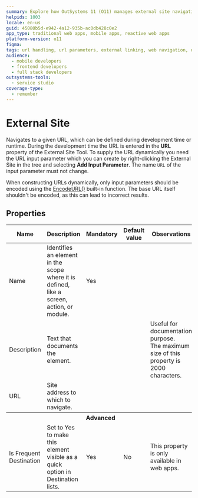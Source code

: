 ```yaml
---
summary: Explore how OutSystems 11 (O11) manages external site navigation through URL properties and dynamic input parameters.
helpids: 1003
locale: en-us
guid: 45080b5d-e942-4a12-935b-ac0db428c0e2
app_type: traditional web apps, mobile apps, reactive web apps
platform-version: o11
figma:
tags: url handling, url parameters, external linking, web navigation, data encoding
audience:
  - mobile developers
  - frontend developers
  - full stack developers
outsystems-tools:
  - service studio
coverage-type:
  - remember
---
```


# External Site

Navigates to a given URL, which can be defined during development time or runtime. During the development time the URL is entered in the **URL** property of the External Site Tool. To supply the URL dynamically you need the URL input parameter which you can create by right-clicking the External Site in the tree and selecting **Add Input Parameter**. The name `URL` of the input parameter must not change.

When constructing URLs dynamically, only input parameters should be encoded using the [EncodeURL()](<builtinfunction-text.md#EncodeUrl>) built-in function. The base URL itself shouldn't be encoded, as this can lead to incorrect results.

## Properties

<table markdown="1">
<thead>
<tr>
<th>Name</th>
<th>Description</th>
<th>Mandatory</th>
<th>Default value</th>
<th>Observations</th>
</tr>
</thead>
<tbody>
<tr>
<td title="Name">Name</td>
<td>Identifies an element in the scope where it is defined, like a screen, action, or module.</td>
<td>Yes</td>
<td></td>
<td></td>
</tr>
<tr>
<td title="Description">Description</td>
<td>Text that documents the element.</td>
<td></td>
<td></td>
<td>Useful for documentation purpose.<br/>The maximum size of this property is 2000 characters.</td>
</tr>
<tr>
<td title="URL">URL</td>
<td>Site address to which to navigate.</td>
<td></td>
<td></td>
<td></td>
</tr>
<tr >
<th colspan="5">Advanced</th>
</tr>
<tr>
<td title="Is Frequent Destination">Is Frequent Destination</td>
<td>Set to Yes to make this element visible as a quick option in Destination lists.</td>
<td>Yes</td>
<td>No</td>
<td>This property is only available in web apps.</td>
</tr>
</tbody>
</table>
